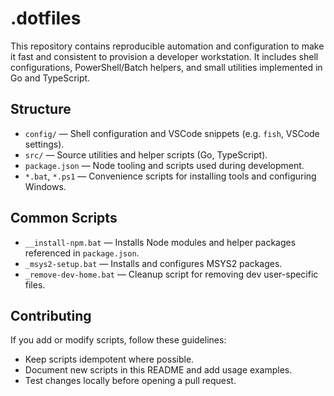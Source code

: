 # .dotfiles

This repository contains reproducible automation and configuration to make it fast and consistent to provision a developer workstation. It includes shell configurations, PowerShell/Batch helpers, and small utilities implemented in Go and TypeScript.

## Structure

- `config/` — Shell configuration and VSCode snippets (e.g. `fish`, VSCode settings).
- `src/` — Source utilities and helper scripts (Go, TypeScript).
- `package.json` — Node tooling and scripts used during development.
- `*.bat`, `*.ps1` — Convenience scripts for installing tools and configuring Windows.

## Common Scripts

- `__install-npm.bat` — Installs Node modules and helper packages referenced in `package.json`.
- `_msys2-setup.bat` — Installs and configures MSYS2 packages.
- `_remove-dev-home.bat` — Cleanup script for removing dev user-specific files.

## Contributing

If you add or modify scripts, follow these guidelines:

- Keep scripts idempotent where possible.
- Document new scripts in this README and add usage examples.
- Test changes locally before opening a pull request.
